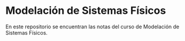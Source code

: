 # Modelación de Sistemas Físicos

En este repositorio se encuentran las notas del curso de Modelación de Sistemas Físicos.
